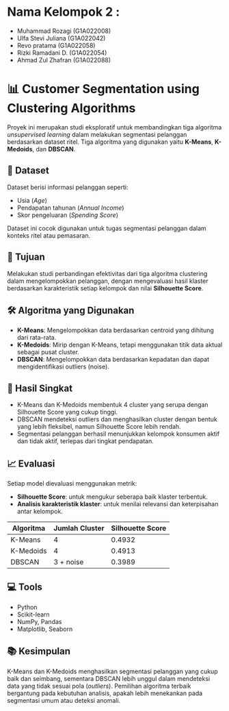 # Nama Kelompok 2 :
- Muhammad Rozagi (G1A022008)
- Ulfa Stevi Juliana (G1A022042)
- Revo pratama (G1A022058)
- Rizki Ramadani D. (G1A022054)
- Ahmad Zul Zhafran (G1A022088)

# 📊 Customer Segmentation using Clustering Algorithms

Proyek ini merupakan studi eksploratif untuk membandingkan tiga algoritma *unsupervised learning* dalam melakukan segmentasi pelanggan berdasarkan dataset ritel. Tiga algoritma yang digunakan yaitu **K-Means**, **K-Medoids**, dan **DBSCAN**.

## 📁 Dataset

Dataset berisi informasi pelanggan seperti:
- Usia (*Age*)
- Pendapatan tahunan (*Annual Income*)
- Skor pengeluaran (*Spending Score*)

Dataset ini cocok digunakan untuk tugas segmentasi pelanggan dalam konteks ritel atau pemasaran.

## 🎯 Tujuan

Melakukan studi perbandingan efektivitas dari tiga algoritma clustering dalam mengelompokkan pelanggan, dengan mengevaluasi hasil klaster berdasarkan karakteristik setiap kelompok dan nilai **Silhouette Score**.

## 🛠️ Algoritma yang Digunakan

- **K-Means**: Mengelompokkan data berdasarkan centroid yang dihitung dari rata-rata.
- **K-Medoids**: Mirip dengan K-Means, tetapi menggunakan titik data aktual sebagai pusat cluster.
- **DBSCAN**: Mengelompokkan data berdasarkan kepadatan dan dapat mengidentifikasi outliers (noise).

## 📌 Hasil Singkat

- K-Means dan K-Medoids membentuk 4 cluster yang serupa dengan Silhouette Score yang cukup tinggi.
- DBSCAN mendeteksi outliers dan menghasilkan cluster dengan bentuk yang lebih fleksibel, namun Silhouette Score lebih rendah.
- Segmentasi pelanggan berhasil menunjukkan kelompok konsumen aktif dan tidak aktif, terlepas dari tingkat pendapatan.

## 📈 Evaluasi

Setiap model dievaluasi menggunakan metrik:
- **Silhouette Score**: untuk mengukur seberapa baik klaster terbentuk.
- **Analisis karakteristik klaster**: untuk menilai relevansi dan keterpisahan antar kelompok.

| Algoritma  | Jumlah Cluster | Silhouette Score |
|------------|----------------|------------------|
| K-Means    | 4              | 0.4932           |
| K-Medoids  | 4              | 0.4913           |
| DBSCAN     | 3 + noise      | 0.3989           |

## 💻 Tools

- Python
- Scikit-learn
- NumPy, Pandas
- Matplotlib, Seaborn

## 📚 Kesimpulan

K-Means dan K-Medoids menghasilkan segmentasi pelanggan yang cukup baik dan seimbang, sementara DBSCAN lebih unggul dalam mendeteksi data yang tidak sesuai pola (*outliers*). Pemilihan algoritma terbaik bergantung pada kebutuhan analisis, apakah lebih menekankan pada segmentasi umum atau deteksi anomali.
